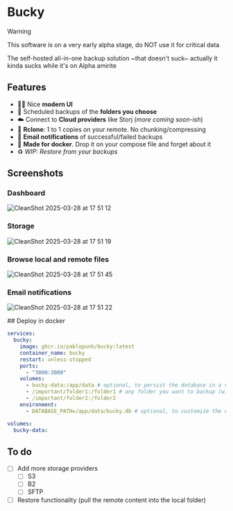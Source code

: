 # Bucky

> [!WARNING]  
> This software is on a very early alpha stage, do NOT use it for critical data

The self-hosted all-in-one backup solution ~that doesn't suck~ actually it kinda sucks while it's on Alpha amirite

## Features

* 💅🏼 Nice **modern UI**
* 📁 Scheduled backups of the **folders you choose**
* ☁️ Connect to **Cloud providers** like Storj (_more coming soon-ish_)
* 💯 **Rclone**: 1 to 1 copies on your remote. No chunking/compressing
* 📩 **Email notifications** of successful/failed backups
* 🐳 **Made for docker**. Drop it on your compose file and forget about it
* ♻️ _WIP: Restore from your backups_

## Screenshots

### Dashboard

![CleanShot 2025-03-28 at 17 51 12](https://github.com/user-attachments/assets/b4fb5f61-a253-4279-b7ae-23acf355df16)

### Storage

![CleanShot 2025-03-28 at 17 51 19](https://github.com/user-attachments/assets/2b4ad01c-98d7-4f86-8cdc-a7c6e6444962)

### Browse local and remote files

![CleanShot 2025-03-28 at 17 51 45](https://github.com/user-attachments/assets/5e2ba0c7-2d0d-4dae-b571-25ef903e1460)

### Email notifications

![CleanShot 2025-03-28 at 17 51 22](https://github.com/user-attachments/assets/8047e7c4-dfb9-4bf9-8309-801bcaddce97)

## Deploy in docker

```yaml
services:
  bucky:
    image: ghcr.io/pablopunk/bucky:latest
    container_name: bucky
    restart: unless-stopped
    ports:
      - "3000:3000"
    volumes:
      - bucky-data:/app/data # optional, to persist the database in a volume
      - /important/folder1:/folder1 # any folder you want to backup (with any path)
      - /important/folder2:/folder2
    environment:
      - DATABASE_PATH=/app/data/bucky.db # optional, to customize the db location

volumes:
  bucky-data:
```

## To do

- [ ] Add more storage providers
  - [ ] S3
  - [ ] B2
  - [ ] SFTP
- [ ] Restore functionality (pull the remote content into the local folder)
